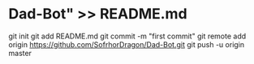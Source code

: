 # Dad-Bot" >> README.md
git init
git add README.md
git commit -m "first commit"
git remote add origin https://github.com/SofrhorDragon/Dad-Bot.git
git push -u origin master
